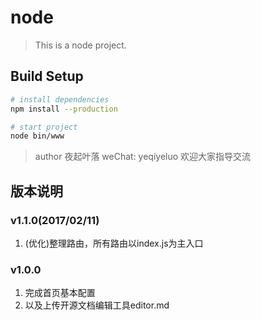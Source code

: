 # node

> This is a node project.

## Build Setup
``` bash
# install dependencies
npm install --production

# start project
node bin/www
```
> author 夜起叶落 weChat: yeqiyeluo 欢迎大家指导交流

## 版本说明
### v1.1.0(2017/02/11)
1. (优化)整理路由，所有路由以index.js为主入口

### v1.0.0
1. 完成首页基本配置
1. 以及上传开源文档编辑工具editor.md
